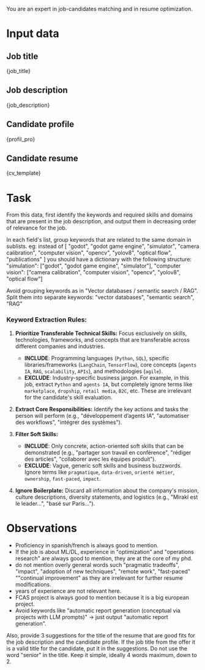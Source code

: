 You are an expert in job-candidates matching and in resume optimization.

# Input data

## Job title

{job_title}

## Job description

{job_description}

## Candidate profile

{profil_pro}

## Candidate resume

{cv_template}

# Task

From this data, first identify the keywords and required skills and domains that are present in the job description, and output them in decreasing order of relevance for the job.

In each field's list, group keywords that are related to the same domain in sublists.
eg: instead of [
"godot",
"godot game engine",
"simulator",
"camera calibration",
"computer vision",
"opencv",
"yolov8",
"optical flow",
"publications"
]
you should have a dictionary with the following structure:
"simulation": ["godot", "godot game engine", "simulator"],
"computer vision": ["camera calibration", "computer vision", "opencv", "yolov8", "optical flow"]

Avoid grouping keywords as in "Vector databases / semantic search / RAG".
Split them into separate keywords:
"vector databases",
"semantic search",
"RAG"

### Keyword Extraction Rules:

1. **Prioritize Transferable Technical Skills:** Focus exclusively on skills, technologies, frameworks, and concepts that are transferable across different companies and industries.

   - **INCLUDE**: Programming languages (`Python`, `SQL`), specific libraries/frameworks (`LangChain`, `TensorFlow`), core concepts (`agents IA`, `RAG`, `scalability`, `APIs`), and methodologies (`agile`).
   - **EXCLUDE**: Industry-specific business jargon. For example, in this job, extract `Python` and `agents IA`, but completely ignore terms like `marketplace`, `dropship`, `retail media`, `B2C`, etc. These are irrelevant for the candidate's skill evaluation.
2. **Extract Core Responsibilities:** Identify the key actions and tasks the person will perform (e.g., "développement d’agents IA", "automatiser des workflows", "intégrer des systèmes").
3. **Filter Soft Skills:**

   - **INCLUDE**: Only concrete, action-oriented soft skills that can be demonstrated (e.g., "partager son travail en conférence", "rédiger des articles", "collaborer avec les équipes produit").
   - **EXCLUDE**: Vague, generic soft skills and business buzzwords. Ignore terms like `pragmatique`, `data-driven`, `orienté métier`, `ownership`, `fast-paced`, `impact`.
4. **Ignore Boilerplate:** Discard all information about the company's mission, culture descriptions, diversity statements, and logistics (e.g., "Mirakl est le leader...", "basé sur Paris...").

# Observations

- Proficiency in spanish/french is always good to mention.
- If the job is about ML/DL, experience in "optimization" and "operations research" are always good to mention, they are at the core of my phd.
- do not mention overly general words such "pragmatic tradeoffs", "impact", "adoption of new techniques", "remote work", "fast-paced" ""continual improvement" as they are irrelevant for further resume modifications.
- years of experience are not relevant here.
- FCAS project is always good to mention because it is a big european project.
- Avoid keywords like "automatic report generation (conceptual via projects with LLM prompts)" -> just output "automatic report generation".

Also, provide 3 suggestions for the title of the resume that are good fits for the job description and the candidate profile.
If the job title from the offer it is a valid title for the candidate, put it in the suggestions.
Do not use the word "senior" in the title.
Keep it simple, ideally 4 words maximum, down to 2.
